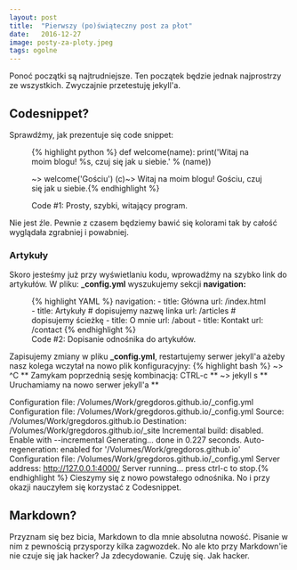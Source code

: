 ```yaml
---
layout: post
title:  "Pierwszy (po)świąteczny post za płot"
date:   2016-12-27
image: posty-za-ploty.jpeg
tags: ogolne
---
```


<p class="intro"><span class="dropcap">P</span>onoć początki są najtrudniejsze. Ten początek będzie jednak najprostrzy ze wszystkich. Zwyczajnie przetestuję jekyll'a.</p>

## Codesnippet?
Sprawdźmy, jak prezentuje się code snippet:
<figure>
  {% highlight python %}
  def welcome(name):
    print('Witaj na moim blogu! %s, czuj się jak u siebie.' % (name))

  ~> welcome('Gościu')
  (c)~> Witaj na moim blogu! Gościu, czuj się jak u siebie.{% endhighlight %}
  <figcaption>Code #1: Prosty, szybki, witający program.</figcaption>
</figure>

Nie jest źle. Pewnie z czasem będziemy bawić się kolorami tak by całość wyglądała zgrabniej i powabniej.

### Artykuły
Skoro jesteśmy już przy wyświetlaniu kodu, wprowadźmy na szybko link do artykułów.
W pliku: **\_config.yml** wyszukujemy sekcji **navigation:**
<figure>
  {% highlight YAML %}
  navigation:
   - title: Główna
     url: /index.html
   - title: Artykuły     # dopisujemy nazwę linka
     url: /articles      # dopisujemy ścieżkę
   - title: O mnie
     url: /about
   - title: Kontakt
     url: /contact {% endhighlight %}
     <figcaption>Code #2: Dopisanie odnośnika do artykułów.</figcaption>
</figure>

Zapisujemy zmiany w pliku **\_config.yml**, restartujemy serwer jekyll'a ażeby nasz kolega wczytał na nowo plik konfiguracyjny:
{% highlight bash %}
~> ^C               ** Zamykam poprzednią sesję kombinacją: CTRL-c **
~> jekyll s         ** Uruchamiamy na nowo serwer jekyll'a **

Configuration file: /Volumes/Work/gregdoros.github.io/\_config.yml
Configuration file: /Volumes/Work/gregdoros.github.io/\_config.yml
            Source: /Volumes/Work/gregdoros.github.io
       Destination: /Volumes/Work/gregdoros.github.io/\_site
 Incremental build: disabled. Enable with --incremental
      Generating...
                    done in 0.227 seconds.
 Auto-regeneration: enabled for '/Volumes/Work/gregdoros.github.io'
Configuration file: /Volumes/Work/gregdoros.github.io/\_config.yml
    Server address: http://127.0.0.1:4000/
  Server running... press ctrl-c to stop.{% endhighlight %}
Cieszymy się z nowo powstałego odnośnika. No i przy okazji nauczyłem się korzystać z Codesnippet.

## Markdown?
Przyznam się bez bicia, Markdown to dla mnie absolutna nowość. Pisanie w nim z pewnością przysporzy kilka zagwozdek. No ale kto przy Markdown'ie nie czuje się jak hacker? Ja zdecydowanie. Czuję się. Jak hacker.

[jekyll-gh]: https://github.com/mojombo/jekyll
[jekyll]:    http://jekyllrb.com
